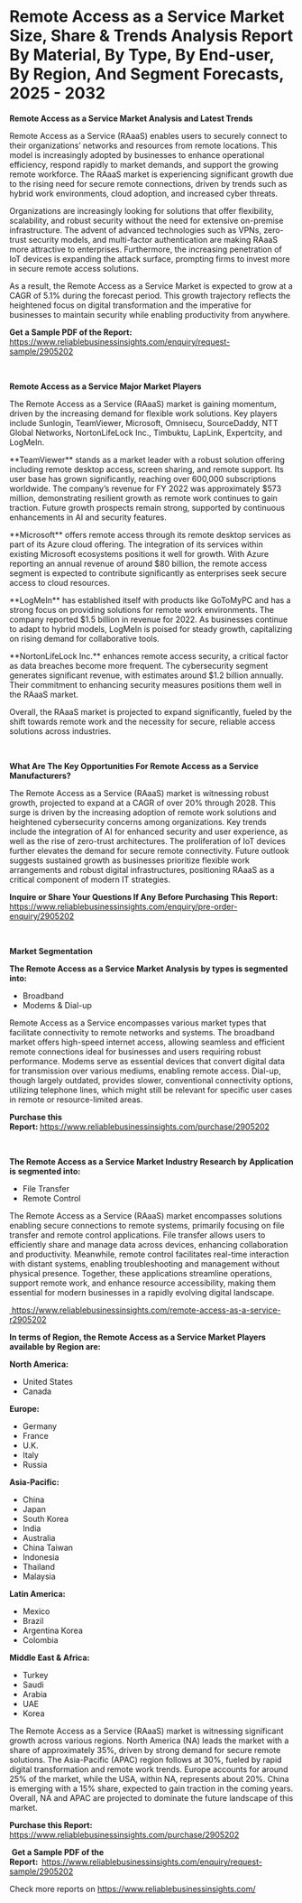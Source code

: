 <p><h1>Remote Access as a Service Market Size, Share & Trends Analysis Report By Material, By Type, By End-user, By Region, And Segment Forecasts, 2025 - 2032</h1></p><p><strong>Remote Access as a Service Market Analysis and Latest Trends</strong></p>
<p><p>Remote Access as a Service (RAaaS) enables users to securely connect to their organizations’ networks and resources from remote locations. This model is increasingly adopted by businesses to enhance operational efficiency, respond rapidly to market demands, and support the growing remote workforce. The RAaaS market is experiencing significant growth due to the rising need for secure remote connections, driven by trends such as hybrid work environments, cloud adoption, and increased cyber threats. </p><p>Organizations are increasingly looking for solutions that offer flexibility, scalability, and robust security without the need for extensive on-premise infrastructure. The advent of advanced technologies such as VPNs, zero-trust security models, and multi-factor authentication are making RAaaS more attractive to enterprises. Furthermore, the increasing penetration of IoT devices is expanding the attack surface, prompting firms to invest more in secure remote access solutions.</p><p>As a result, the Remote Access as a Service Market is expected to grow at a CAGR of 5.1% during the forecast period. This growth trajectory reflects the heightened focus on digital transformation and the imperative for businesses to maintain security while enabling productivity from anywhere.</p></p>
<p><strong>Get a Sample PDF of the Report:&nbsp;</strong> <a href="https://www.reliablebusinessinsights.com/enquiry/request-sample/2905202?utm_campaign=3083&utm_medium=2&utm_source=Github&utm_content=ia&utm_term=12032025&utm_id=remote-access-as-a-service">https://www.reliablebusinessinsights.com/enquiry/request-sample/2905202</a></p>
<p>&nbsp;</p>
<p><strong>Remote Access as a Service Major Market Players</strong></p>
<p><p>The Remote Access as a Service (RAaaS) market is gaining momentum, driven by the increasing demand for flexible work solutions. Key players include Sunlogin, TeamViewer, Microsoft, Omnisecu, SourceDaddy, NTT Global Networks, NortonLifeLock Inc., Timbuktu, LapLink, Expertcity, and LogMeIn.</p><p>**TeamViewer** stands as a market leader with a robust solution offering including remote desktop access, screen sharing, and remote support. Its user base has grown significantly, reaching over 600,000 subscriptions worldwide. The company’s revenue for FY 2022 was approximately $573 million, demonstrating resilient growth as remote work continues to gain traction. Future growth prospects remain strong, supported by continuous enhancements in AI and security features.</p><p>**Microsoft** offers remote access through its remote desktop services as part of its Azure cloud offering. The integration of its services within existing Microsoft ecosystems positions it well for growth. With Azure reporting an annual revenue of around $80 billion, the remote access segment is expected to contribute significantly as enterprises seek secure access to cloud resources.</p><p>**LogMeIn** has established itself with products like GoToMyPC and has a strong focus on providing solutions for remote work environments. The company reported $1.5 billion in revenue for 2022. As businesses continue to adapt to hybrid models, LogMeIn is poised for steady growth, capitalizing on rising demand for collaborative tools.</p><p>**NortonLifeLock Inc.** enhances remote access security, a critical factor as data breaches become more frequent. The cybersecurity segment generates significant revenue, with estimates around $1.2 billion annually. Their commitment to enhancing security measures positions them well in the RAaaS market.</p><p>Overall, the RAaaS market is projected to expand significantly, fueled by the shift towards remote work and the necessity for secure, reliable access solutions across industries.</p></p>
<p>&nbsp;</p>
<p><strong>What Are The Key Opportunities For Remote Access as a Service Manufacturers?</strong></p>
<p><p>The Remote Access as a Service (RAaaS) market is witnessing robust growth, projected to expand at a CAGR of over 20% through 2028. This surge is driven by the increasing adoption of remote work solutions and heightened cybersecurity concerns among organizations. Key trends include the integration of AI for enhanced security and user experience, as well as the rise of zero-trust architectures. The proliferation of IoT devices further elevates the demand for secure remote connectivity. Future outlook suggests sustained growth as businesses prioritize flexible work arrangements and robust digital infrastructures, positioning RAaaS as a critical component of modern IT strategies.</p></p>
<p><strong>Inquire or Share Your Questions If Any Before Purchasing This Report:</strong> <a href="https://www.reliablebusinessinsights.com/enquiry/pre-order-enquiry/2905202?utm_campaign=3083&utm_medium=2&utm_source=Github&utm_content=ia&utm_term=12032025&utm_id=remote-access-as-a-service">https://www.reliablebusinessinsights.com/enquiry/pre-order-enquiry/2905202</a></p>
<p>&nbsp;</p>
<p><strong>Market Segmentation</strong></p>
<p><strong>The Remote Access as a Service Market Analysis by types is segmented into:</strong></p>
<p><ul><li>Broadband</li><li>Modems & Dial-up</li></ul></p>
<p><p>Remote Access as a Service encompasses various market types that facilitate connectivity to remote networks and systems. The broadband market offers high-speed internet access, allowing seamless and efficient remote connections ideal for businesses and users requiring robust performance. Modems serve as essential devices that convert digital data for transmission over various mediums, enabling remote access. Dial-up, though largely outdated, provides slower, conventional connectivity options, utilizing telephone lines, which might still be relevant for specific user cases in remote or resource-limited areas.</p></p>
<p><strong>Purchase this Report:&nbsp;</strong><a href="https://www.reliablebusinessinsights.com/purchase/2905202?utm_campaign=3083&utm_medium=2&utm_source=Github&utm_content=ia&utm_term=12032025&utm_id=remote-access-as-a-service">https://www.reliablebusinessinsights.com/purchase/2905202</a></p>
<p>&nbsp;</p>
<p><strong>The Remote Access as a Service Market Industry Research by Application is segmented into:</strong></p>
<p><ul><li>File Transfer</li><li>Remote Control</li></ul></p>
<p><p>The Remote Access as a Service (RAaaS) market encompasses solutions enabling secure connections to remote systems, primarily focusing on file transfer and remote control applications. File transfer allows users to efficiently share and manage data across devices, enhancing collaboration and productivity. Meanwhile, remote control facilitates real-time interaction with distant systems, enabling troubleshooting and management without physical presence. Together, these applications streamline operations, support remote work, and enhance resource accessibility, making them essential for modern businesses in a rapidly evolving digital landscape.</p></p>
<p><a href="https://www.reliablebusinessinsights.com/remote-access-as-a-service-r2905202?utm_campaign=3083&utm_medium=2&utm_source=Github&utm_content=ia&utm_term=12032025&utm_id=remote-access-as-a-service">&nbsp;https://www.reliablebusinessinsights.com/remote-access-as-a-service-r2905202</a></p>
<p><strong>In terms of Region, the Remote Access as a Service Market Players available by Region are:</strong></p>
<p>
    <p> <strong> North America: </strong>
        <ul>
            <li>United States</li>
            <li>Canada</li>
        </ul>
        </p> 
    <p> <strong> Europe: </strong>
        <ul>
            <li>Germany</li>
            <li>France</li>
            <li>U.K.</li>
            <li>Italy</li>
            <li>Russia</li>
        </ul>
        </p> 
    <p> <strong> Asia-Pacific: </strong>
        <ul>
            <li>China</li>
            <li>Japan</li>
            <li>South Korea</li>
            <li>India</li>
            <li>Australia</li>
            <li>China Taiwan</li>
            <li>Indonesia</li>
            <li>Thailand</li>
            <li>Malaysia</li>
        </ul>
        </p> 
    <p> <strong> Latin America: </strong>
        <ul>
            <li>Mexico</li>
            <li>Brazil</li>
            <li>Argentina Korea</li>
            <li>Colombia</li>
        </ul>
        </p> 
    <p> <strong> Middle East & Africa: </strong>
        <ul>
            <li>Turkey</li>
            <li>Saudi</li>
            <li>Arabia</li>
            <li>UAE</li>
            <li>Korea</li>
        </ul>
    </p>
    </p>
<p><p>The Remote Access as a Service (RAaaS) market is witnessing significant growth across various regions. North America (NA) leads the market with a share of approximately 35%, driven by strong demand for secure remote solutions. The Asia-Pacific (APAC) region follows at 30%, fueled by rapid digital transformation and remote work trends. Europe accounts for around 25% of the market, while the USA, within NA, represents about 20%. China is emerging with a 15% share, expected to gain traction in the coming years. Overall, NA and APAC are projected to dominate the future landscape of this market.</p></p>
<p><strong>Purchase this Report: </strong><a href="https://www.reliablebusinessinsights.com/purchase/2905202?utm_campaign=3083&utm_medium=2&utm_source=Github&utm_content=ia&utm_term=12032025&utm_id=remote-access-as-a-service">https://www.reliablebusinessinsights.com/purchase/2905202</a></p>
<p>&nbsp;<strong>Get a Sample PDF of the Report:&nbsp;&nbsp;</strong><a href="https://www.reliablebusinessinsights.com/enquiry/request-sample/2905202?utm_campaign=3083&utm_medium=2&utm_source=Github&utm_content=ia&utm_term=12032025&utm_id=remote-access-as-a-service">https://www.reliablebusinessinsights.com/enquiry/request-sample/2905202</a></p>
<p><strong></strong></p>
<p>Check more reports on <a href="https://www.reliablebusinessinsights.com/?utm_campaign=3083&utm_medium=2&utm_source=Github&utm_content=ia&utm_term=12032025&utm_id=remote-access-as-a-service">https://www.reliablebusinessinsights.com/</a></p>